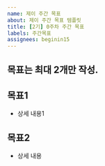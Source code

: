 ```yaml
---
name: 제이 주간 목표 
about: 제이 주간 목표 템플릿
title: [2기] 0주차 주간 목표
labels: 주간목표
assignees: beginin15
---
```


## 목표는 최대 2개만 작성. 

## 목표1 
- 상세 내용1

## 목표2 
- 상세 내용
